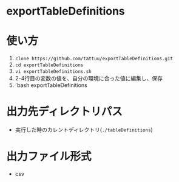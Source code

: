 # exportTableDefinitions

# 使い方
1. `clone https://github.com/tattuu/exportTableDefinitions.git`
1. `cd exportTableDefinitions`
1. `vi exportTableDefinitions.sh`
1. 2-4行目の変数の値を、自分の環境に合った値に編集し、保存
1. `bash exportTableDefinitions

# 出力先ディレクトリパス
* 実行した時のカレントディレクトリ(`./tableDefinitions`)

# 出力ファイル形式
* csv
